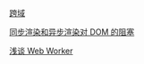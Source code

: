 [跨域](./crossOrigin/readme.md)

[同步渲染和异步渲染对 DOM 的阻塞](./async-render/note.md)

[](./http-https/note.md)

[浅谈 Web Worker](./web-worker/note.md)